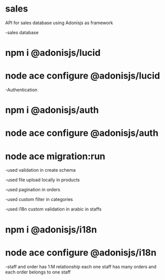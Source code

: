 # sales
API for sales database using Adonisjs as framework 

-sales database
# npm i @adonisjs/lucid
# node ace configure @adonisjs/lucid

-Authentication
# npm i @adonisjs/auth
# node ace configure @adonisjs/auth
# node ace migration:run

-used validation in create schema

-used file upload locally in products

-used pagination in orders

-used custom filter in categories

-used i18n custom validation in arabic in staffs
# npm i @adonisjs/i18n
# node ace configure @adonisjs/i18n

-staff and order has 1:M relationship 
each one staff has many orders and each order belongs to one staff


